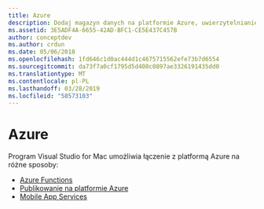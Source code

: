 ```yaml
---
title: Azure
description: Dodaj magazyn danych na platformie Azure, uwierzytelnianie i powiadomienia wypychane do aplikacji mobilnych z poziomu programu Visual Studio dla komputerów Mac
ms.assetid: 3E5ADF4A-6655-42AD-BFC1-CE5E437C457B
author: conceptdev
ms.author: crdun
ms.date: 05/06/2018
ms.openlocfilehash: 1fd646c1d0ac444d1c4675715562efe73b7d6554
ms.sourcegitcommit: da73f7a0cf1795d5d400c0897ae3326191435dd0
ms.translationtype: MT
ms.contentlocale: pl-PL
ms.lasthandoff: 03/28/2019
ms.locfileid: "58573103"
---
```

# <a name="azure"></a>Azure

Program Visual Studio for Mac umożliwia łączenie z platformą Azure na różne sposoby:

- [Azure Functions](azure-functions.md)
- [Publikowanie na platformie Azure](publish-app-svc.md)
- [Mobile App Services](connected-services.md)
